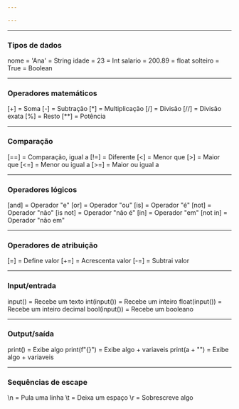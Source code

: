 ```yaml
---

---
```


---
### Tipos de dados

nome = 'Ana'             = String 
idade = 23               = Int
salario = 200.89         = float
solteiro = True          = Boolean

---------
### Operadores matemáticos

[+]     = Soma
[-]     = Subtração
[*]     = Multiplicação
[/]     = Divisão
[//]    = Divisão exata
[%]     = Resto
[**]    = Potência 

------
### Comparação 

[==]   = Comparação, igual a
[!=]   = Diferente
[<]    = Menor que
[>]    = Maior que
[<=]   = Menor ou igual a 
[>=]   = Maior ou igual a

----
### Operadores lógicos 

[and]     = Operador "e"
[or]      = Operador "ou"
[is]      = Operador "é"
[not]     = Operador "não"
[is not]  = Operador "não é"
[in]      = Operador "em"
[not in]  = Operador "não em"

-------
### Operadores de atribuição

[=]       = Define valor
[+=]      = Acrescenta valor
[-=]      = Subtrai valor

-------
### Input/entrada

input()             = Recebe um texto
int(input())        = Recebe um inteiro
float(input())      = Recebe um inteiro decimal
bool(input())       = Recebe um booleano

---
### Output/saída

print()           = Exibe algo
print(f"{}")      = Exibe algo + variaveis
print(a + "")     = Exibe algo + variaveis

------
### Sequências de escape

\n   = Pula uma linha
\t   = Deixa um espaço
\r   = Sobrescreve algo